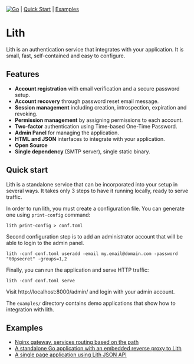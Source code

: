 [![Go](https://github.com/husio/lith/actions/workflows/go.yml/badge.svg)](https://github.com/husio/lith/actions/workflows/go.yml) | [Quick Start](#quick-start) | [Examples](#examples)

# Lith


Lith is an authentication service that integrates with your application. It is
small, fast, self-contained and easy to configure.


## Features

* **Account registration** with email verification and a secure password setup.
* **Account recovery** through password reset email message.
* **Session management** including creation, introspection, expiration and revoking.
* **Permission management** by assigning permissions to each account.
* **Two-factor** authentication using Time-based One-Time Password.
* **Admin Panel** for managing the application.
* **HTML and JSON** interfaces to integrate with your application.
* **Open Source**
* **Single dependency** (SMTP server), single static binary.


## Quick start

Lith is a standalone service that can be incorporated into your setup in
several ways. It takes only 3 steps to have it running locally, ready to serve traffic.

In order to run lith, you must create a configuration file. You can generate
one using `print-config` command:

    lith print-config > conf.toml

Second configuration step is to add an administrator account that will be able
to login to the admin panel.

    lith -conf conf.toml useradd -email my.email@domain.com -password "t0psecret" -groups=1,2

Finally, you can run the application and serve HTTP traffic:

    lith -conf conf.toml serve

Visit http://localhost:8000/admin/ and login with your admin account.

The `examples/` directory contains demo applications that show how to
integration with lith.


## Examples

- [Nginx gateway, services routing based on the path](examples/nginx_gateway/)
- [A standalone Go application with an embedded reverse proxy to Lith](examples/go_reverseproxy/)
- [A single page application using Lith JSON API](examples/js_spa/)
